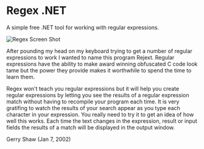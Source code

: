 # Regex .NET

A simple free .NET tool for working with regular expressions.

![Regex Screen Shot](http://i.imgur.com/FHtIXS6.jpg)

After pounding my head on my keyboard trying to get a number of regular expressions to work I wanted to name this program Rejext. Regular expressions have the ability to make award winning obfuscated C code look tame but the power they provide makes it worthwhile to spend the time to learn them.

Regex won't teach you regular expressions but it will help you create regular expressions by letting you see the results of a regular expression match without having to recompile your program each time. It is very gratifing to watch the results of your search appear as you type each character in your expression. You really need to try it to get an idea of how well this works. Each time the text changes in the expression, result or input fields the results of a match will be displayed in the output window.

Gerry Shaw (Jan 7, 2002)

